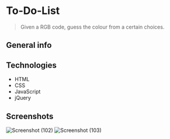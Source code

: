 # To-Do-List
> Given a RGB code, guess the colour from a certain choices.

## General info


## Technologies
* HTML
* CSS
* JavaScript
* jQuery

## Screenshots
![Screenshot (102)](https://user-images.githubusercontent.com/82159394/116845357-35a7c980-ac03-11eb-84a7-db32f4aba61f.png)
![Screenshot (103)](https://user-images.githubusercontent.com/82159394/116845358-37718d00-ac03-11eb-9e4c-69dddaa47d9a.png)




